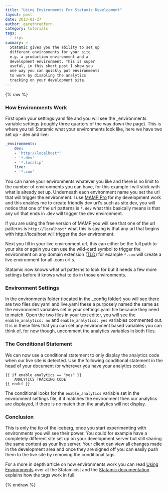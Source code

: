 ```yaml
---
title: "Using Environments For Statamic Development"
layout: post
date: 2013-01-27
author: garethredfern
category: tutorials
tags:
  - tips
summary: >
  Statamic gives you the ability to set up
  different environments for your site
  e.g. a production environment and a
  development environment. This is super
  useful, in this short post I show you
  one way you can quickly put environments
  to work by disabling the analytics
  tracking on your development site.
---
```


{% raw %}

### How Environments Work
First open your settings.yaml file and you will see the _environments variable settings (roughly three quarters of the way down the page). This is where you tell Statamic what your environments look like, here we have two set up - dev and live:

~~~yaml
_environments:
	dev:
  	- 'http://localhost*'
  	- '*.dev'
  	- '*.localip'
	live:
  	- '*.com'
~~~

You can name your environments whatever you like and there is no limit to the number of environments you can have, for this example I will stick with what is already set up. Underneath each environment name you set the url that will trigger the environment. I use [MAMP Pro](http://www.mamp.info/en/mamp-pro/index.html) for my development work and this enables me to create friendly dev url's such as site.dev, you will notice that one of the url patterns is `*.dev` what this basically means is that any url that ends in .dev will trigger the dev environment.

If you are using the free version of MAMP you will see that one of the url patterns is `http://localhost*`  what this is saying is that any url that begins with http://localhost will trigger the dev environment.

Next you fill in your live environment url, this can either be the full path to your site or again you can use the wild-card symbol to trigger the environment on any domain extension ([TLD](http://en.wikipedia.org/wiki/Top-level_domain)) for example `*.com` will create a live environment for all .com url's.

Statamic now knows what url patterns to look for but it needs a few more settings before it knows what to do in those environments.

### Environment Settings
In the environments folder (located in the _config folder) you will see there are two files dev.yaml and live.yaml these a purposely named the same as the environment variables set in your settings.yaml file because they need to match. Open the two files in your text editor, you will see the `enable_analytics: no` and `enable_analytics: yes` variables commented out. It is in these files that you can set any environment based variables you can think of, for now though, uncomment the analytics variables in both files.

### The Conditional Statement
We can now use a conditional statement to only display the analytics code when our live site is detected. Use the following conditional statement in the head of your document (or wherever you have your analytics code):

~~~twig
{{ if enable_analytics == "yes" }}
	ANALYTICS TRACKING CODE
{{ endif }}
~~~

The conditional looks for the `enable_analytics` variable set in the environment settings file, if it matches the environment then our analytics are displayed, if there is no match then the analytics will not display.

### Conclusion
This is only the tip of the iceberg, once you start experimenting with environments you will see their power. You could for example have a completely different site set up on your development server but still sharing the same content as your live server. Your client can view all changes made in the development area and once they are signed off you can easily push them to the live site by removing the conditional tags.

For a more in depth article on how environments work you can read [Using Environments](http://statamicist.com/tips/using-environments) over at the Statamicist and the [Statamic documentation](http://statamic.com/learn/advanced-features/environments) explains how the tags work in full.

{% endraw %}
